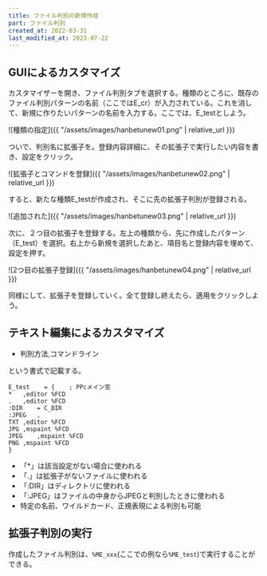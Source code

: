 ```yaml
---
title: ファイル判別の新規作成
part: ファイル判別
created_at: 2022-03-31
last_modified_at: 2023-07-22
---
```


## GUIによるカスタマイズ

カスタマイザーを開き、ファイル判別タブを選択する。種類のところに、既存のファイル判別パターンの名前（ここではE_cr）が入力されている。これを消して、新規に作りたいパターンの名前を入力する。ここでは、E_testとしよう。

![種類の指定]({{ "/assets/images/hanbetunew01.png" | relative_url }})

ついで、判別名に拡張子を。登録内容詳細に、その拡張子で実行したい内容を書き、設定をクリック。

![拡張子とコマンドを登録]({{ "/assets/images/hanbetunew02.png" | relative_url }})

すると、新たな種類E_testが作成され、そこに先の拡張子判別が登録される。

![追加された]({{ "/assets/images/hanbetunew03.png" | relative_url }})

次に、２つ目の拡張子を登録する。左上の種類から、先に作成したパターン（E_test）を選択。右上から新規を選択したあと、項目名と登録内容を埋めて、設定を押す。

![2つ目の拡張子登録]({{ "/assets/images/hanbetunew04.png" | relative_url }})

同様にして、拡張子を登録していく。全て登録し終えたら、適用をクリックしよう。

## テキスト編集によるカスタマイズ

- 判別方法,コマンドライン

という書式で記載する。

```text
E_test    = {    ; PPcメイン窓
*	,editor %FCD
.	,editor %FCD
:DIR	= C_DIR
:JPEG	,
TXT	,editor %FCD
JPG	,mspaint %FCD
JPEG	,mspaint %FCD
PNG	,mspaint %FCD
}
```

- 「*」は該当設定がない場合に使われる
- 「.」は拡張子がないファイルに使われる
- 「:DIR」はディレクトリに使われる
- 「:JPEG」はファイルの中身からJPEGと判別したときに使われる
- 特定の名前、ワイルドカード、正規表現による判別も可能

## 拡張子判別の実行

作成したファイル判別は、`%ME_xxx`(ここでの例なら`%ME_test`)で実行することができる。
